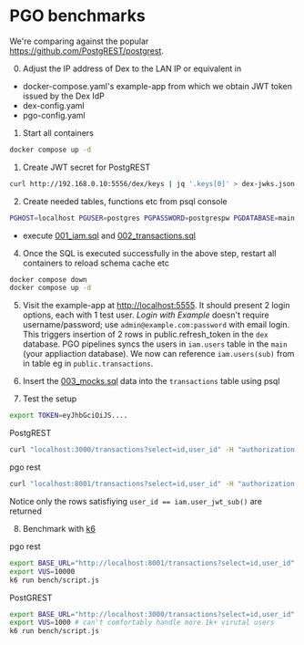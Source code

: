 # PGO benchmarks

We're comparing against the popular https://github.com/PostgREST/postgrest.

0. Adjust the IP address of Dex to the LAN IP or equivalent in
- docker-compose.yaml's example-app from which we obtain JWT token issued by the Dex IdP
- dex-config.yaml
- pgo-config.yaml

1. Start all containers

```sh
docker compose up -d
```

1. Create JWT secret for PostgREST

```sh
curl http://192.168.0.10:5556/dex/keys | jq '.keys[0]' > dex-jwks.json
```

2. Create needed tables, functions etc from psql console

```sh
PGHOST=localhost PGUSER=postgres PGPASSWORD=postgrespw PGDATABASE=main psql
```
- execute [001_iam.sql](./001_iam.sql) and [002_transactions.sql](./002_transactions.sql)


4. Once the SQL is executed successfully in the above step, restart all containers to reload schema cache etc

```sh
docker compose down
docker compose up -d
```

5. Visit the example-app at [http://localhost:5555](http://localhost:5555). It should present 2 login options,
each with 1 test user. *Login with Example* doesn't require username/password; use `admin@example.com:password` with email login.
This triggers insertion of 2 rows in public.refresh_token in the `dex` database. PGO pipelines syncs the users in `iam.users` table
in the `main` (your appliaction database). We now can reference `iam.users(sub)` from in table eg in `public.transactions`.

6. Insert the [003_mocks.sql](./003_mocks.sql) data into the `transactions` table using psql

7. Test the setup
```sh
export TOKEN=eyJhbGciOiJS....
```

PostgREST
```sh
curl "localhost:3000/transactions?select=id,user_id" -H "authorization: Bearer $TOKEN"
```

pgo rest
```sh
curl "localhost:8001/transactions?select=id,user_id" -H "authorization: Bearer $TOKEN"
```

Notice only the rows satisfiying `user_id == iam.user_jwt_sub()` are returned

8. Benchmark with [k6](https://github.com/grafana/k6)


pgo rest

```sh
export BASE_URL="http://localhost:8001/transactions?select=id,user_id"
export VUS=10000
k6 run bench/script.js
```

PostGREST

```sh
export BASE_URL="http://localhost:3000/transactions?select=id,user_id"
export VUS=1000 # can't comfortably handle more 1k+ virutal users
k6 run bench/script.js
```
